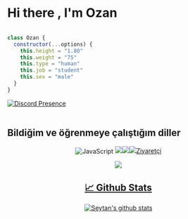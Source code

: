 # Hi there , I'm Ozan
```js

class Ozan {
  constructor(...options) {
    this.height = "1.80"
    this.weight = "75"
    this.type = "human"
    this.job = "student"
    this.sex = "male"
  }
}
```
[![Discord Presence](https://lanyard-profile-readme.vercel.app/api/438757131819286529)](https://discord.com/users/438757131819286529) <br><br> 

## Bildiğim ve öğrenmeye çalıştığım diller

<div align="center">
<img alt="JavaScript" align="center" src="https://img.shields.io/badge/-Javascript-edb200?style=flat-square&logo=javascript&logoColor=white%22/%3E
<img alt="html5" align="center" src="https://img.shields.io/badge/-HTML5-E34F26?style=flat-square&logo=html5&logoColor=white%22/%3E
<img alt="css3" align="center" src="https://img.shields.io/badge/-CSS-264de4?style=flat-square&logo=css3&logoColor=white%22/%3E
<img alt="Nodejs" align="center" src="https://img.shields.io/badge/-Nodejs-43853d?style=flat-square&logo=Node.js&logoColor=white%22/%3E
</div>

<h3>Kişisel hesaplarım:</h3>
<p align="left">
<a href="https://discord.com/users/438757131819286529" target"blank_"><img src="https://img.shields.io/badge/discord%20-111111.svg?&style=for-the-badge&logo=discord&logoColor=white%22%3E</a>
<a href="https://instagram.com/icbinseytan" target"blank"><img src="https://img.shields.io/badge/INSTAGRAM%20-111111.svg?&style=for-the-badge&logo=instagram&logoColor=white%22%3E</a>
<a href="https://sptfy.com/seytan" target"blank"><img src="https://img.shields.io/badge/Spotify%20-111111.svg?&style=for-the-badge&logo=spotify&logoColor=white%22%3E</a>


# Ziyaretçi
<p align = "center">
</p>
<p align = "center">
<img src="https://profile-counter.glitch.me/%7BSeytan0%7D/count.svg" />
</p> 


## 📈 Github Stats

![Seytan's github stats](https://github-readme-stats.vercel.app/api?username=Seytan0&show_icons=true&theme=merko)

<p align="center">
<img src="https://github-profile-trophy.vercel.app/?username=Seytan0&theme=radical%22/%3E
</p>
